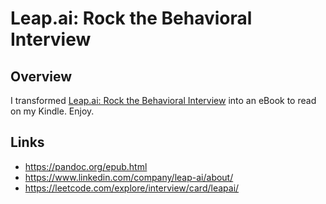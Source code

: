 # Leap.ai: Rock the Behavioral Interview

## Overview

I transformed [Leap.ai: Rock the Behavioral Interview](https://leetcode.com/explore/interview/card/leapai/) into an eBook to read on my Kindle. Enjoy.

## Links
- https://pandoc.org/epub.html
- https://www.linkedin.com/company/leap-ai/about/
- https://leetcode.com/explore/interview/card/leapai/
